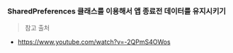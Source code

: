 ### SharedPreferences 클래스를 이용해서 앱 종료전 데이터를 유지시키기
> 참고 출처
   - <https://www.youtube.com/watch?v=-2QPmS4OWos>
